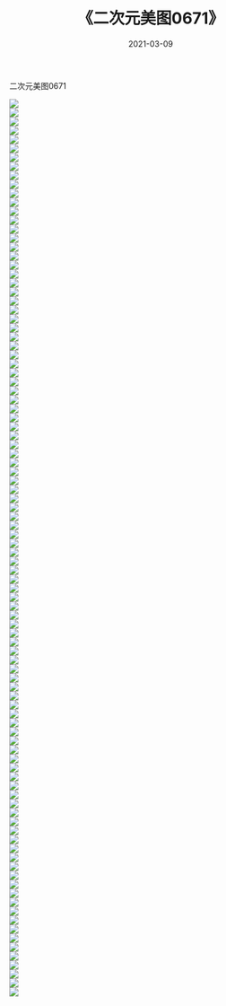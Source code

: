 ﻿---
layout: post
title:  《二次元美图0671》
date:   2021-03-09
img: http://imgx.orgx.ga/二次元/2021/二次元美图0671/000.jpg
categories: [美女, 清纯, 唯美]
---

二次元美图0671

 ![](http://imgx.orgx.ga/二次元/2021/二次元美图0671/001.png) <br>![](http://imgx.orgx.ga/二次元/2021/二次元美图0671/002.png) <br>![](http://imgx.orgx.ga/二次元/2021/二次元美图0671/003.png) <br>![](http://imgx.orgx.ga/二次元/2021/二次元美图0671/004.png) <br>![](http://imgx.orgx.ga/二次元/2021/二次元美图0671/005.png) <br>![](http://imgx.orgx.ga/二次元/2021/二次元美图0671/006.png) <br>![](http://imgx.orgx.ga/二次元/2021/二次元美图0671/007.png) <br>![](http://imgx.orgx.ga/二次元/2021/二次元美图0671/008.png) <br>![](http://imgx.orgx.ga/二次元/2021/二次元美图0671/009.png) <br>![](http://imgx.orgx.ga/二次元/2021/二次元美图0671/010.png) <br>![](http://imgx.orgx.ga/二次元/2021/二次元美图0671/011.png) <br>![](http://imgx.orgx.ga/二次元/2021/二次元美图0671/012.png) <br>![](http://imgx.orgx.ga/二次元/2021/二次元美图0671/013.png) <br>![](http://imgx.orgx.ga/二次元/2021/二次元美图0671/014.png) <br>![](http://imgx.orgx.ga/二次元/2021/二次元美图0671/015.png) <br>![](http://imgx.orgx.ga/二次元/2021/二次元美图0671/016.png) <br>![](http://imgx.orgx.ga/二次元/2021/二次元美图0671/017.png) <br>![](http://imgx.orgx.ga/二次元/2021/二次元美图0671/018.png) <br>![](http://imgx.orgx.ga/二次元/2021/二次元美图0671/019.png) <br>![](http://imgx.orgx.ga/二次元/2021/二次元美图0671/020.png) <br>![](http://imgx.orgx.ga/二次元/2021/二次元美图0671/021.png) <br>![](http://imgx.orgx.ga/二次元/2021/二次元美图0671/022.png) <br>![](http://imgx.orgx.ga/二次元/2021/二次元美图0671/023.png) <br>![](http://imgx.orgx.ga/二次元/2021/二次元美图0671/024.png) <br>![](http://imgx.orgx.ga/二次元/2021/二次元美图0671/025.png) <br>![](http://imgx.orgx.ga/二次元/2021/二次元美图0671/026.png) <br>![](http://imgx.orgx.ga/二次元/2021/二次元美图0671/027.png) <br>![](http://imgx.orgx.ga/二次元/2021/二次元美图0671/028.png) <br>![](http://imgx.orgx.ga/二次元/2021/二次元美图0671/029.png) <br>![](http://imgx.orgx.ga/二次元/2021/二次元美图0671/030.png) <br>![](http://imgx.orgx.ga/二次元/2021/二次元美图0671/031.png) <br>![](http://imgx.orgx.ga/二次元/2021/二次元美图0671/032.png) <br>![](http://imgx.orgx.ga/二次元/2021/二次元美图0671/033.png) <br>![](http://imgx.orgx.ga/二次元/2021/二次元美图0671/034.png) <br>![](http://imgx.orgx.ga/二次元/2021/二次元美图0671/035.png) <br>![](http://imgx.orgx.ga/二次元/2021/二次元美图0671/036.png) <br>![](http://imgx.orgx.ga/二次元/2021/二次元美图0671/037.png) <br>![](http://imgx.orgx.ga/二次元/2021/二次元美图0671/038.png) <br>![](http://imgx.orgx.ga/二次元/2021/二次元美图0671/039.png) <br>![](http://imgx.orgx.ga/二次元/2021/二次元美图0671/040.png) <br>![](http://imgx.orgx.ga/二次元/2021/二次元美图0671/041.png) <br>![](http://imgx.orgx.ga/二次元/2021/二次元美图0671/042.png) <br>![](http://imgx.orgx.ga/二次元/2021/二次元美图0671/043.png) <br>![](http://imgx.orgx.ga/二次元/2021/二次元美图0671/044.png) <br>![](http://imgx.orgx.ga/二次元/2021/二次元美图0671/045.png) <br>![](http://imgx.orgx.ga/二次元/2021/二次元美图0671/046.png) <br>![](http://imgx.orgx.ga/二次元/2021/二次元美图0671/047.png) <br>![](http://imgx.orgx.ga/二次元/2021/二次元美图0671/048.png) <br>![](http://imgx.orgx.ga/二次元/2021/二次元美图0671/049.png) <br>![](http://imgx.orgx.ga/二次元/2021/二次元美图0671/050.png) <br>![](http://imgx.orgx.ga/二次元/2021/二次元美图0671/051.png) <br>![](http://imgx.orgx.ga/二次元/2021/二次元美图0671/052.png) <br>![](http://imgx.orgx.ga/二次元/2021/二次元美图0671/053.png) <br>![](http://imgx.orgx.ga/二次元/2021/二次元美图0671/054.png) <br>![](http://imgx.orgx.ga/二次元/2021/二次元美图0671/055.png) <br>![](http://imgx.orgx.ga/二次元/2021/二次元美图0671/056.png) <br>![](http://imgx.orgx.ga/二次元/2021/二次元美图0671/057.png) <br>![](http://imgx.orgx.ga/二次元/2021/二次元美图0671/058.png) <br>![](http://imgx.orgx.ga/二次元/2021/二次元美图0671/059.png) <br>![](http://imgx.orgx.ga/二次元/2021/二次元美图0671/060.png) <br>![](http://imgx.orgx.ga/二次元/2021/二次元美图0671/061.png) <br>![](http://imgx.orgx.ga/二次元/2021/二次元美图0671/062.png) <br>![](http://imgx.orgx.ga/二次元/2021/二次元美图0671/063.png) <br>![](http://imgx.orgx.ga/二次元/2021/二次元美图0671/064.png) <br>![](http://imgx.orgx.ga/二次元/2021/二次元美图0671/065.png) <br>![](http://imgx.orgx.ga/二次元/2021/二次元美图0671/066.png) <br>![](http://imgx.orgx.ga/二次元/2021/二次元美图0671/067.png) <br>![](http://imgx.orgx.ga/二次元/2021/二次元美图0671/068.png) <br>![](http://imgx.orgx.ga/二次元/2021/二次元美图0671/069.png) <br>![](http://imgx.orgx.ga/二次元/2021/二次元美图0671/070.png) <br>![](http://imgx.orgx.ga/二次元/2021/二次元美图0671/071.png) <br>![](http://imgx.orgx.ga/二次元/2021/二次元美图0671/072.png) <br>![](http://imgx.orgx.ga/二次元/2021/二次元美图0671/073.png) <br>![](http://imgx.orgx.ga/二次元/2021/二次元美图0671/074.png) <br>![](http://imgx.orgx.ga/二次元/2021/二次元美图0671/075.png) <br>![](http://imgx.orgx.ga/二次元/2021/二次元美图0671/076.png) <br>![](http://imgx.orgx.ga/二次元/2021/二次元美图0671/077.png) <br>![](http://imgx.orgx.ga/二次元/2021/二次元美图0671/078.png) <br>![](http://imgx.orgx.ga/二次元/2021/二次元美图0671/079.png) <br>![](http://imgx.orgx.ga/二次元/2021/二次元美图0671/080.png) <br>![](http://imgx.orgx.ga/二次元/2021/二次元美图0671/081.png) <br>![](http://imgx.orgx.ga/二次元/2021/二次元美图0671/082.png) <br>![](http://imgx.orgx.ga/二次元/2021/二次元美图0671/083.png) <br>![](http://imgx.orgx.ga/二次元/2021/二次元美图0671/084.png) <br>![](http://imgx.orgx.ga/二次元/2021/二次元美图0671/085.png) <br>![](http://imgx.orgx.ga/二次元/2021/二次元美图0671/086.png) <br>![](http://imgx.orgx.ga/二次元/2021/二次元美图0671/087.png) <br>![](http://imgx.orgx.ga/二次元/2021/二次元美图0671/088.png) <br>![](http://imgx.orgx.ga/二次元/2021/二次元美图0671/089.png) <br>![](http://imgx.orgx.ga/二次元/2021/二次元美图0671/090.png) <br>![](http://imgx.orgx.ga/二次元/2021/二次元美图0671/091.png) <br>![](http://imgx.orgx.ga/二次元/2021/二次元美图0671/092.png) <br>![](http://imgx.orgx.ga/二次元/2021/二次元美图0671/093.png) <br>![](http://imgx.orgx.ga/二次元/2021/二次元美图0671/094.png) <br>![](http://imgx.orgx.ga/二次元/2021/二次元美图0671/095.png) <br>![](http://imgx.orgx.ga/二次元/2021/二次元美图0671/096.png) <br>![](http://imgx.orgx.ga/二次元/2021/二次元美图0671/097.png) <br>![](http://imgx.orgx.ga/二次元/2021/二次元美图0671/098.png) <br>![](http://imgx.orgx.ga/二次元/2021/二次元美图0671/099.png) <br>![](http://imgx.orgx.ga/二次元/2021/二次元美图0671/100.png) <br>
